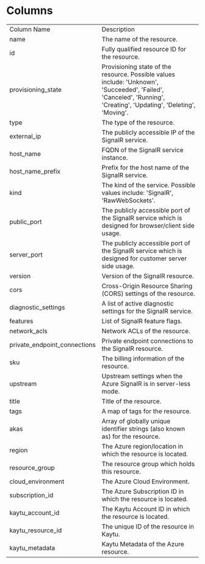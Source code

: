 # Columns  

<table>
	<tr><td>Column Name</td><td>Description</td></tr>
	<tr><td>name</td><td>The name of the resource.</td></tr>
	<tr><td>id</td><td>Fully qualified resource ID for the resource.</td></tr>
	<tr><td>provisioning_state</td><td>Provisioning state of the resource. Possible values include: &#39;Unknown&#39;, &#39;Succeeded&#39;, &#39;Failed&#39;, &#39;Canceled&#39;, &#39;Running&#39;, &#39;Creating&#39;, &#39;Updating&#39;, &#39;Deleting&#39;, &#39;Moving&#39;.</td></tr>
	<tr><td>type</td><td>The type of the resource.</td></tr>
	<tr><td>external_ip</td><td>The publicly accessible IP of the SignalR service.</td></tr>
	<tr><td>host_name</td><td>FQDN of the SignalR service instance.</td></tr>
	<tr><td>host_name_prefix</td><td>Prefix for the host name of the SignalR service.</td></tr>
	<tr><td>kind</td><td>The kind of the service. Possible values include: &#39;SignalR&#39;, &#39;RawWebSockets&#39;.</td></tr>
	<tr><td>public_port</td><td>The publicly accessible port of the SignalR service which is designed for browser/client side usage.</td></tr>
	<tr><td>server_port</td><td>The publicly accessible port of the SignalR service which is designed for customer server side usage.</td></tr>
	<tr><td>version</td><td>Version of the SignalR resource.</td></tr>
	<tr><td>cors</td><td>Cross-Origin Resource Sharing (CORS) settings of the resource.</td></tr>
	<tr><td>diagnostic_settings</td><td>A list of active diagnostic settings for the SignalR service.</td></tr>
	<tr><td>features</td><td>List of SignalR feature flags.</td></tr>
	<tr><td>network_acls</td><td>Network ACLs of the resource.</td></tr>
	<tr><td>private_endpoint_connections</td><td>Private endpoint connections to the SignalR resource.</td></tr>
	<tr><td>sku</td><td>The billing information of the resource.</td></tr>
	<tr><td>upstream</td><td>Upstream settings when the Azure SignalR is in server-less mode.</td></tr>
	<tr><td>title</td><td>Title of the resource.</td></tr>
	<tr><td>tags</td><td>A map of tags for the resource.</td></tr>
	<tr><td>akas</td><td>Array of globally unique identifier strings (also known as) for the resource.</td></tr>
	<tr><td>region</td><td>The Azure region/location in which the resource is located.</td></tr>
	<tr><td>resource_group</td><td>The resource group which holds this resource.</td></tr>
	<tr><td>cloud_environment</td><td>The Azure Cloud Environment.</td></tr>
	<tr><td>subscription_id</td><td>The Azure Subscription ID in which the resource is located.</td></tr>
	<tr><td>kaytu_account_id</td><td>The Kaytu Account ID in which the resource is located.</td></tr>
	<tr><td>kaytu_resource_id</td><td>The unique ID of the resource in Kaytu.</td></tr>
	<tr><td>kaytu_metadata</td><td>Kaytu Metadata of the Azure resource.</td></tr>
</table>